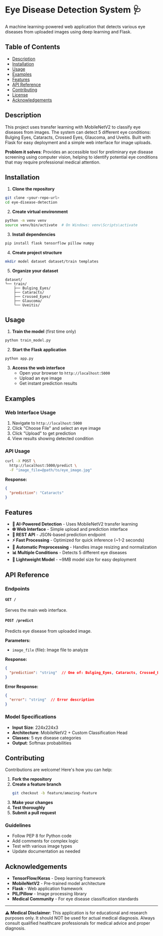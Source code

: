 # Eye Disease Detection System 🩺

A machine learning-powered web application that detects various eye diseases from uploaded images using deep learning and Flask.

## Table of Contents
- [Description](#description)
- [Installation](#installation)
- [Usage](#usage)
- [Examples](#examples)
- [Features](#features)
- [API Reference](#api-reference)
- [Contributing](#contributing)
- [License](#license)
- [Acknowledgements](#acknowledgements)

## Description

This project uses transfer learning with MobileNetV2 to classify eye diseases from images. The system can detect 5 different eye conditions: Bulging Eyes, Cataracts, Crossed Eyes, Glaucoma, and Uveitis. Built with Flask for easy deployment and a simple web interface for image uploads.

**Problem it solves**: Provides an accessible tool for preliminary eye disease screening using computer vision, helping to identify potential eye conditions that may require professional medical attention.

## Installation

1. **Clone the repository**
```bash
git clone <your-repo-url>
cd eye-disease-detection
```

2. **Create virtual environment**
```bash
python -m venv venv
source venv/bin/activate  # On Windows: venv\Scripts\activate
```

3. **Install dependencies**
```bash
pip install flask tensorflow pillow numpy
```

4. **Create project structure**
```bash
mkdir model dataset dataset/train templates
```

5. **Organize your dataset**
```
dataset/
└── train/
    ├── Bulging_Eyes/
    ├── Cataracts/
    ├── Crossed_Eyes/
    ├── Glaucoma/
    └── Uveitis/
```

## Usage

1. **Train the model** (first time only)
```bash
python train_model.py
```

2. **Start the Flask application**
```bash
python app.py
```

3. **Access the web interface**
   - Open your browser to `http://localhost:5000`
   - Upload an eye image
   - Get instant prediction results

## Examples

### Web Interface Usage
1. Navigate to `http://localhost:5000`
2. Click "Choose File" and select an eye image
3. Click "Upload" to get prediction
4. View results showing detected condition

### API Usage
```bash
curl -X POST \
  http://localhost:5000/predict \
  -F "image_file=@path/to/eye_image.jpg"
```

**Response:**
```json
{
  "prediction": "Cataracts"
}
```

## Features

- **🤖 AI-Powered Detection** - Uses MobileNetV2 transfer learning
- **🌐 Web Interface** - Simple upload and prediction interface
- **📱 REST API** - JSON-based prediction endpoint
- **⚡ Fast Processing** - Optimized for quick inference (~1-2 seconds)
- **🔄 Automatic Preprocessing** - Handles image resizing and normalization
- **📊 Multiple Conditions** - Detects 5 different eye diseases
- **💾 Lightweight Model** - ~9MB model size for easy deployment

## API Reference

### Endpoints

#### `GET /`
Serves the main web interface.

#### `POST /predict`
Predicts eye disease from uploaded image.

**Parameters:**
- `image_file` (file): Image file to analyze

**Response:**
```json
{
  "prediction": "string"  // One of: Bulging_Eyes, Cataracts, Crossed_Eyes, Glaucoma, Uveitis
}
```

**Error Response:**
```json
{
  "error": "string"  // Error description
}
```

### Model Specifications
- **Input Size**: 224x224x3
- **Architecture**: MobileNetV2 + Custom Classification Head
- **Classes**: 5 eye disease categories
- **Output**: Softmax probabilities

## Contributing

Contributions are welcome! Here's how you can help:

1. **Fork the repository**
2. **Create a feature branch**
   ```bash
   git checkout -b feature/amazing-feature
   ```
3. **Make your changes**
4. **Test thoroughly**
5. **Submit a pull request**

### Guidelines
- Follow PEP 8 for Python code
- Add comments for complex logic
- Test with various image types
- Update documentation as needed

## Acknowledgements

- **TensorFlow/Keras** - Deep learning framework
- **MobileNetV2** - Pre-trained model architecture
- **Flask** - Web application framework
- **PIL/Pillow** - Image processing library
- **Medical Community** - For eye disease classification standards

---

**⚠️ Medical Disclaimer**: This application is for educational and research purposes only. It should NOT be used for actual medical diagnosis. Always consult qualified healthcare professionals for medical advice and proper diagnosis.
